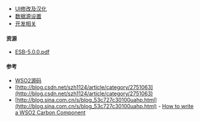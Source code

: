 - [UI修改及汉化](./UI修改及汉化/README.md)
- [数据源设置](./DB/datasource-setting.md)
- [开发相关]()

#### 资源
- [ESB-5.0.0.pdf](./resource/ESB500-071216-1709-197852.pdf)

#### 参考
- [WSO2源码](http://wso2.github.io/)
- [http://blog.csdn.net/szh1124/article/category/2751063](http://blog.csdn.net/szh1124/article/category/2751063)
- [http://blog.sina.com.cn/s/blog_53c727c30100uahp.html](http://blog.sina.com.cn/s/blog_53c727c30100uahp.html)
- [How to write a WSO2 Carbon Component](http://wso2.com/library/tutorials/2014/03/how-to-write-a-wso2-carbon-component)

